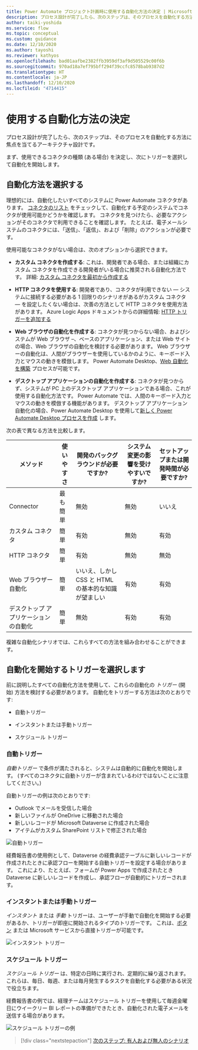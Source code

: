 ```yaml
---
title: Power Automate プロジェクト計画時に使用する自動化方法の決定 | Microsoft Docs
description: プロセス設計が完了したら、次のステップは、そのプロセスを自動化する方法に焦点を当てたアーキテクチャ設計です。
author: taiki-yoshida
ms.service: flow
ms.topic: conceptual
ms.custom: guidance
ms.date: 12/10/2020
ms.author: tayoshi
ms.reviewer: kathyos
ms.openlocfilehash: bad01aafbe2382ffb3959df3af9d505529c00f6b
ms.sourcegitcommit: 970ad18a7ef795bff294f39ccfc8578bab9387d2
ms.translationtype: HT
ms.contentlocale: ja-JP
ms.lasthandoff: 12/10/2020
ms.locfileid: "4714415"
---
```

# <a name="determining-which-automation-method-to-use"></a>使用する自動化方法の決定

プロセス設計が完了したら、次のステップは、そのプロセスを自動化する方法に焦点を当てるアーキテクチャ設計です。

まず、使用できるコネクタの種類 (ある場合) を決定し、次にトリガーを選択して自動化を開始します。

## <a name="choose-an-automation-method"></a>自動化方法を選択する

理想的には、自動化したいすべてのシステムに Power Automate コネクタがあります。
[コネクタのリスト](/connectors/custom-connectors/) をチェックして、自動化する予定のシステムでコネクタが使用可能かどうかを確認します。 コネクタを見つけたら、必要なアクションがそのコネクタで利用できることを確認します。 たとえば、電子メールシステムのコネクタには、「送信」、「返信」、および「削除」のアクションが必要です。

使用可能なコネクタがない場合は、次のオプションから選択できます。
- **カスタム コネクタを作成する**: これは、開発者である場合、または組織にカスタム コネクタを作成できる開発者がいる場合に推奨される自動化方法です。 詳細: [カスタム コネクタを最初から作成する](/connectors/custom-connectors/define-blank)

- **HTTP コネクタを使用する**: 開発者であり、コネクタが利用できない &mdash; システムに接続する必要がある 1 回限りのシナリオがあるがカスタム コネクタ &mdash; を設定したくない場合は、次善の方法として HTTP コネクタを使用方法があります。 Azure Logic Apps ドキュメントからの詳細情報: [HTTP トリガーを追加する](/azure/connectors/connectors-native-http#add-an-http-trigger)

- **Web ブラウザの自動化を作成する**: コネクタが見つからない場合、およびシステムが Web ブラウザ &ndash;、ベースのアプリケーション、または Web サイトの場合、Web ブラウザの自動化を検討する必要があります。
Web ブラウザーの自動化は、人間がブラウザーを使用しているかのように、キーボード入力とマウスの動きを模倣します。 Power Automate Desktop、[Web 自動化を構築](../../desktop-flows/actions-reference/webautomation.md) プロセスが可能です。

- **デスクトップ アプリケーションの自動化を作成する**: コネクタが見つからず、システムが PC 上のデスクトップ アプリケーションである場合、これが使用する自動化方法です。 Power Automate では、人間のキーボード入力とマウスの動きを模倣する機能があります。 デスクトップ アプリケーション自動化の場合、Power Automate Desktop を使用して[新しく Power Automate Desktop プロセスを作成](../../desktop-flows/create-flow.md) します。

次の表で異なる方法を比較します。

| メソッド                         | 使いやすさ | 開発のバックグラウンドが必要ですか?                   | システム変更の影響を受けやすいですか? | セットアップまたは開発時間が必要ですか? |
|--------------------------------|-------------|---------------------------------------------------|-----------------------------------|-----------------------------------|
| Connector                      | 最も簡単     | 無効                                                | 無効                                | いいえ​​                              |
| カスタム コネクタ               | 簡単        | 有効                                               | 無効                                | 有効                               |
| HTTP コネクタ                 | 簡単        | 有効                                               | 無効                                | 無効                                |
| Web ブラウザー自動化         | 簡単        | いいえ、しかし CSS と HTML の基本的な知識が望ましい | 有効                               | 有効                               |
| デスクトップ アプリケーションの自動化 | 簡単        | 無効                                                | 有効                               | 有効                               |
 
複雑な自動化シナリオでは、これらすべての方法を組み合わせることができます。

## <a name="choose-a-trigger-to-start-the-automation"></a>自動化を開始するトリガーを選択します

前に説明したすべての自動化方法を使用して、これらの自動化の *トリガー* (開始) 方法を検討する必要があります。 自動化をトリガーする方法は次のとおりです:

-   自動トリガー

-   インスタントまたは手動トリガー

-   スケジュール トリガー

### <a name="automated-triggers"></a>自動トリガー

*自動トリガー* で条件が満たされると、システムは自動的に自動化を開始します。 (すべてのコネクタに自動トリガーが含まれているわけではないことに注意してください。)

自動トリガーの例は次のとおりです:

-   Outlook でメールを受信した場合
-   新しいファイルが OneDrive に移動された場合
-   新しいレコードが Microsoft Dataverse に作成された場合
-   アイテムがカスタム SharePoint リストで修正された場合

![自動トリガー](media/automated-triggers.png "自動トリガー")

経費報告書の使用例として、Dataverse の経費承認テーブルに新しいレコードが作成されたときに承認フローを開始する自動トリガーを設定する場合があります。 これにより、たとえば、フォームが Power Apps で作成されたとき Dataverse に新しいレコードを作成し、承認フローが自動的にトリガーされます。

### <a name="instant-or-manual-triggers"></a>インスタントまたは手動トリガー

*インスタント* または *手動* トリガーは、ユーザーが手動で自動化を開始する必要があるか、トリガーが即座に開始されるタイプのトリガーです。 これは、[ボタン](../../introduction-to-button-flows.md) または Microsoft サービスから直接トリガーが可能です。

![インスタント トリガー](media/instant-triggers.png "インスタント トリガー")

### <a name="scheduled-triggers"></a>スケジュール トリガー

*スケジュール トリガー* は、特定の日時に実行され、定期的に繰り返されます。 これらは、毎日、毎週、または毎月発生するタスクを自動化する必要がある状況で役立ちます。

経費報告書の例では、経理チームはスケジュール トリガーを使用して毎週金曜日にウイークリー BI レポートの準備ができたとき、自動化された電子メールを送信する場合があります。

![スケジュール トリガーの例](media/scheduled-triggers.png "スケジュール トリガーの例")

> [!div class="nextstepaction"]
> [次のステップ: 有人および無人のシナリオ](attended-unattended.md)